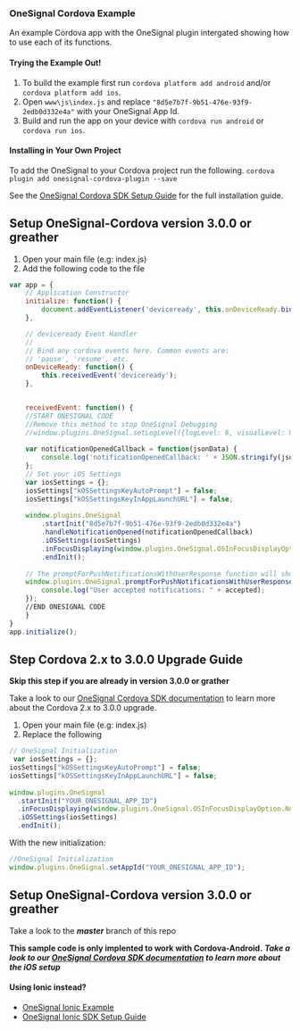 ### OneSignal Cordova Example
An example Cordova app with the OneSignal plugin intergated showing how to use each of its functions.

#### Trying the Example Out!
1. To build the example first run `cordova platform add android` and/or `cordova platform add ios`.
2. Open `www\js\index.js` and replace `"8d5e7b7f-9b51-476e-93f9-2edb0d332e4a"` with your OneSignal App Id.
3. Build and run the app on your device with `cordova run android` or `cordova run ios`.

#### Installing in Your Own Project
To add the OneSignal to your Cordova project run the following.
`cordova plugin add onesignal-cordova-plugin --save`

See the [OneSignal Cordova SDK Setup Guide](https://documentation.onesignal.com/docs/cordova-sdk-setup) for the full installation guide.

## Setup OneSignal-Cordova version 3.0.0 or greather
1. Open your main file (e.g: index.js)
2. Add the following code to the file

```javascript
var app = {
    // Application Constructor
    initialize: function() {
        document.addEventListener('deviceready', this.onDeviceReady.bind(this), false);
    },

    // deviceready Event Handler
    //
    // Bind any cordova events here. Common events are:
    // 'pause', 'resume', etc.
    onDeviceReady: function() {
        this.receivedEvent('deviceready');
    },


    receivedEvent: function() {
    //START ONESIGNAL CODE
    //Remove this method to stop OneSignal Debugging 
    //window.plugins.OneSignal.setLogLevel({logLevel: 6, visualLevel: 0});
    
    var notificationOpenedCallback = function(jsonData) {
        console.log('notificationOpenedCallback: ' + JSON.stringify(jsonData));
    };
    // Set your iOS Settings
    var iosSettings = {};
    iosSettings["kOSSettingsKeyAutoPrompt"] = false;
    iosSettings["kOSSettingsKeyInAppLaunchURL"] = false;
    
    window.plugins.OneSignal
        .startInit("8d5e7b7f-9b51-476e-93f9-2edb0d332e4a")
        .handleNotificationOpened(notificationOpenedCallback)
        .iOSSettings(iosSettings)
        .inFocusDisplaying(window.plugins.OneSignal.OSInFocusDisplayOption.Notification)
        .endInit();
    
    // The promptForPushNotificationsWithUserResponse function will show the iOS push notification prompt. We recommend removing the following code and instead using an In-App Message to prompt for notification permission (See step 6)
    window.plugins.OneSignal.promptForPushNotificationsWithUserResponse(function(accepted) {
        console.log("User accepted notifications: " + accepted);
    });
    //END ONESIGNAL CODE
    }
}
app.initialize();
```

## Step Cordova 2.x to 3.0.0 Upgrade Guide

**Skip this step if you are already in version 3.0.0 or grather**

Take a look to our [OneSignal Cordova SDK documentation](https://documentation.onesignal.com/docs/step-by-step-cordova-2x-to-300-upgrade-guide) to learn more about the Cordova 2.x to 3.0.0 upgrade.

1. Open your main file (e.g: index.js)
2. Replace the following

```javascript
// OneSignal Initialization
 var iosSettings = {};
iosSettings["kOSSettingsKeyAutoPrompt"] = false;
iosSettings["kOSSettingsKeyInAppLaunchURL"] = false;
               
window.plugins.OneSignal
  .startInit("YOUR_ONESIGNAL_APP_ID")
  .inFocusDisplaying(window.plugins.OneSignal.OSInFocusDisplayOption.Notification)
  .iOSSettings(iosSettings)
  .endInit();
```
With the new initialization:
```javascript
//OneSignal Initialization
window.plugins.OneSignal.setAppId("YOUR_ONESIGNAL_APP_ID");
```

## Setup OneSignal-Cordova version 3.0.0 or greather
Take a look to the ***master*** branch of this repo

**This sample code is only implented to work with Cordova-Android.**
***Take a look to our [OneSignal Cordova SDK documentation](https://documentation.onesignal.com/docs/step-by-step-cordova-2x-to-300-upgrade-guide) to learn more about the iOS setup***

#### Using Ionic instead?
* [OneSignal Ionic Example](https://github.com/OneSignal/OneSignal-Ionic-Example)
* [OneSignal Ionic SDK Setup Guide](https://documentation.onesignal.com/docs/ionic-sdk-setup)
